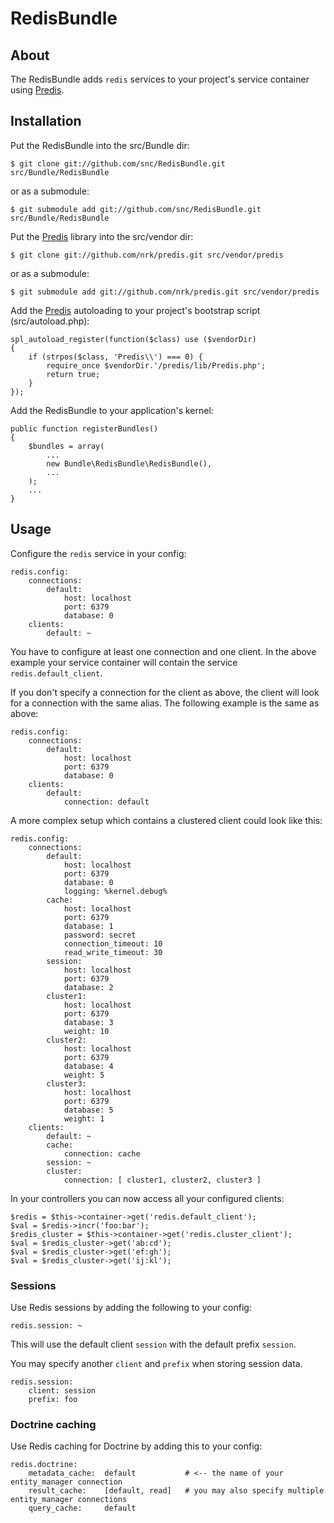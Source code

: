 # RedisBundle #

## About ##

The RedisBundle adds `redis` services to your project's service container using [Predis](http://github.com/nrk/predis).

## Installation ##

Put the RedisBundle into the src/Bundle dir:

    $ git clone git://github.com/snc/RedisBundle.git src/Bundle/RedisBundle

or as a submodule:

    $ git submodule add git://github.com/snc/RedisBundle.git src/Bundle/RedisBundle

Put the [Predis](http://github.com/nrk/predis) library into the src/vendor dir:

    $ git clone git://github.com/nrk/predis.git src/vendor/predis

or as a submodule:

    $ git submodule add git://github.com/nrk/predis.git src/vendor/predis

Add the [Predis](http://github.com/nrk/predis) autoloading to your project's bootstrap script (src/autoload.php):

    spl_autoload_register(function($class) use ($vendorDir)
    {
        if (strpos($class, 'Predis\\') === 0) {
            require_once $vendorDir.'/predis/lib/Predis.php';
            return true;
        }
    });

Add the RedisBundle to your application's kernel:

    public function registerBundles()
    {
        $bundles = array(
            ...
            new Bundle\RedisBundle\RedisBundle(),
            ...
        );
        ...
    }


## Usage ##

Configure the `redis` service in your config:

    redis.config:
        connections:
            default:
                host: localhost
                port: 6379
                database: 0
        clients:
            default: ~

You have to configure at least one connection and one client. In the above
example your service container will contain the service `redis.default_client`.

If you don't specify a connection for the client as above, the client will
look for a connection with the same alias. The following example is the same
as above:

    redis.config:
        connections:
            default:
                host: localhost
                port: 6379
                database: 0
        clients:
            default:
                connection: default

A more complex setup which contains a clustered client could look like this:

    redis.config:
        connections:
            default:
                host: localhost
                port: 6379
                database: 0
                logging: %kernel.debug%
            cache:
                host: localhost
                port: 6379
                database: 1
                password: secret
                connection_timeout: 10
                read_write_timeout: 30
            session:
                host: localhost
                port: 6379
                database: 2
            cluster1:
                host: localhost
                port: 6379
                database: 3
                weight: 10
            cluster2:
                host: localhost
                port: 6379
                database: 4
                weight: 5
            cluster3:
                host: localhost
                port: 6379
                database: 5
                weight: 1
        clients:
            default: ~
            cache:
                connection: cache
            session: ~
            cluster:
                connection: [ cluster1, cluster2, cluster3 ]

In your controllers you can now access all your configured clients:

    $redis = $this->container->get('redis.default_client');
    $val = $redis->incr('foo:bar');
    $redis_cluster = $this->container->get('redis.cluster_client');
    $val = $redis_cluster->get('ab:cd');
    $val = $redis_cluster->get('ef:gh');
    $val = $redis_cluster->get('ij:kl');

### Sessions ###

Use Redis sessions by adding the following to your config:

    redis.session: ~

This will use the default client `session` with the default prefix `session`.

You may specify another `client` and `prefix` when storing session data.

    redis.session:
        client: session
        prefix: foo

### Doctrine caching ###

Use Redis caching for Doctrine by adding this to your config:

    redis.doctrine:
        metadata_cache:  default           # <-- the name of your entity_manager connection
        result_cache:    [default, read]   # you may also specify multiple entity_manager connections
        query_cache:     default
